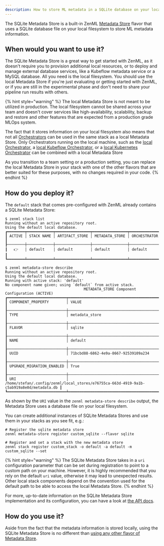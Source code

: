 ```yaml
---
description: How to store ML metadata in a SQLite database on your local filesystem
---
```


The SQLite Metadata Store is a built-in ZenML [Metadata Store](./metadata-stores.md)
flavor that uses a SQLite database file on your local filesystem to store
ML metadata information.

## When would you want to use it?

The SQLite Metadata Store is a great way to get started with ZenML, as it doesn't
require you to provision additional local resources, or to deploy and manage
external database services, like a Kubeflow metadata service or a MySQL
database. All you need is the local filesystem. You should use the local
Metadata Store if you're just evaluating or getting started with ZenML, or if
you are still in the experimental phase and don't need to share your pipeline
run results with others.

{% hint style="warning" %}
The local Metadata Store is not meant to be utilized in production. The local
filesystem cannot be shared across your team and doesn't cover services like
high-availability, scalability, backup and restore and other features that are
expected from a production grade MLOps system.

The fact that it stores information on your local filesystem also means that not
all [Orchestrators](../orchestrators/orchestrators.md) can be used in the same stack
as a local Metadata Store. Only Orchestrators running on the local machine, such
as the [local Orchestrator](../orchestrators/local.md), a [local Kubeflow Orchestrator](../orchestrators/kubeflow.md),
or a [local Kubernetes Orchestrator](../orchestrators/kubernetes.md) can be
combined with a local Metadata Store

As you transition to a team setting or a production setting, you can replace the
local Metadata Store in your stack with one of the other flavors that are
better suited for these purposes, with no changes required in your code.
{% endhint %}

## How do you deploy it?

The `default` stack that comes pre-configured with ZenML already contains a
SQLite Metadata Store:

```
$ zenml stack list
Running without an active repository root.
Using the default local database.
┏━━━━━━━━┯━━━━━━━━━━━━┯━━━━━━━━━━━━━━━━┯━━━━━━━━━━━━━━━━┯━━━━━━━━━━━━━━┓
┃ ACTIVE │ STACK NAME │ ARTIFACT_STORE │ METADATA_STORE │ ORCHESTRATOR ┃
┠────────┼────────────┼────────────────┼────────────────┼──────────────┨
┃   👉   │ default    │ default        │ default        │ default      ┃
┗━━━━━━━━┷━━━━━━━━━━━━┷━━━━━━━━━━━━━━━━┷━━━━━━━━━━━━━━━━┷━━━━━━━━━━━━━━┛

$ zenml metadata-store describe
Running without an active repository root.
Using the default local database.
Running with active stack: 'default'
No component name given; using `default` from active stack.
                                    METADATA_STORE Component Configuration (ACTIVE)                                     
┏━━━━━━━━━━━━━━━━━━━━━━━━━━━┯━━━━━━━━━━━━━━━━━━━━━━━━━━━━━━━━━━━━━━━━━━━━━━━━━━━━━━━━━━━━━━━━━━━━━━━━━━━━━━━━━━━━━━━━━━┓
┃ COMPONENT_PROPERTY        │ VALUE                                                                                    ┃
┠───────────────────────────┼──────────────────────────────────────────────────────────────────────────────────────────┨
┃ TYPE                      │ metadata_store                                                                           ┃
┠───────────────────────────┼──────────────────────────────────────────────────────────────────────────────────────────┨
┃ FLAVOR                    │ sqlite                                                                                   ┃
┠───────────────────────────┼──────────────────────────────────────────────────────────────────────────────────────────┨
┃ NAME                      │ default                                                                                  ┃
┠───────────────────────────┼──────────────────────────────────────────────────────────────────────────────────────────┨
┃ UUID                      │ 71bcbd88-6862-4e9a-8667-92539109a234                                                     ┃
┠───────────────────────────┼──────────────────────────────────────────────────────────────────────────────────────────┨
┃ UPGRADE_MIGRATION_ENABLED │ True                                                                                     ┃
┠───────────────────────────┼──────────────────────────────────────────────────────────────────────────────────────────┨
┃ URI                       │ /home/stefan/.config/zenml/local_stores/e76755ca-663d-4919-9a1b-c5ab919a8e0d/metadata.db ┃
┗━━━━━━━━━━━━━━━━━━━━━━━━━━━┷━━━━━━━━━━━━━━━━━━━━━━━━━━━━━━━━━━━━━━━━━━━━━━━━━━━━━━━━━━━━━━━━━━━━━━━━━━━━━━━━━━━━━━━━━━┛
```

As shown by the `URI` value in the `zenml metadata-store describe` output, the
Metadata Store uses a database file on your local filesystem.

You can create additional instances of SQLite Metadata Stores and use them in
your stacks as you see fit, e.g.:

```shell
# Register the sqlite metadata store
zenml metadata-store register custom_sqlite --flavor sqlite

# Register and set a stack with the new metadata store
zenml stack register custom_stack -o default -a default -m custom_sqlite --set
```

{% hint style="warning" %}
The SQLite Metadata Store takes in a `uri` configuration parameter that can be
set during registration to point to a custom path on your machine. However, it
is highly recommended that you rely on the default `uri` value, otherwise it may
lead to unexpected results. Other local stack components depend on the
convention used for the default path to be able to access the local Metadata
Store.
{% endhint %}

For more, up-to-date information on the SQLite Metadata Store implementation and
its configuration, you can have a look at [the API docs](https://apidocs.zenml.io/latest/api_docs/metadata_stores/#zenml.metadata_stores.sqlite_metadata_store.SQLiteMetadataStore).

## How do you use it?

Aside from the fact that the metadata information is stored locally, using the
SQLite Metadata Store is no different than [using any other flavor of Metadata Store](./metadata-stores.md#how-to-use-it).
